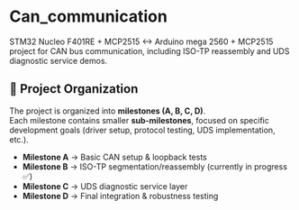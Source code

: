 # Can_communication
STM32 Nucleo F401RE + MCP2515 &lt;-> Arduino mega 2560 + MCP2515 project for CAN bus communication, including ISO-TP reassembly and UDS diagnostic service demos.

## 📌 Project Organization

The project is organized into **milestones (A, B, C, D)**.  
Each milestone contains smaller **sub-milestones**, focused on specific development goals (driver setup, protocol testing, UDS implementation, etc.).

- **Milestone A** → Basic CAN setup & loopback tests  
- **Milestone B** → ISO-TP segmentation/reassembly (currently in progress ✅)  
- **Milestone C** → UDS diagnostic service layer  
- **Milestone D** → Final integration & robustness testing  
